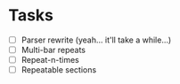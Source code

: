Tasks
===

- [ ] Parser rewrite (yeah... it'll take a while...)
- [ ] Multi-bar repeats
- [ ] Repeat-n-times
- [ ] Repeatable sections
